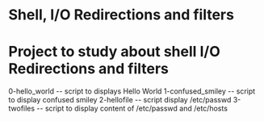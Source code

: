 Shell, I/O Redirections and filters
================================================
Project to study about shell I/O Redirections and filters
===============================================
0-hello_world  --  script to displays Hello World
1-confused_smiley  -- script to display confused smiley
2-hellofile  -- script display /etc/passwd
3-twofiles  --  script to display content of /etc/passwd and /etc/hosts
